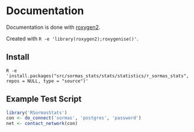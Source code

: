 # Documentation

Documentation is done with [roxygen2](https://roxygen2.r-lib.org/articles/rd.html).

Created with `R -e 'library(roxygen2);roxygenise()'`.

## Install

`R -e 'install.packages("src/sormas_stats/stats/statistics/r_sormas_stats", repos = NULL, type = "source")'`

## Example Test Script

```R
library('RSormasStats')
con <- do_connect('sormas', 'postgres', 'password')
net <- contact_network(con)
```